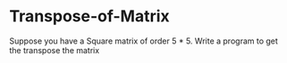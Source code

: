 # Transpose-of-Matrix
Suppose you have a Square matrix of order 5 * 5. Write a
program to get the transpose the matrix
